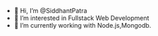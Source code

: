 - 👋 Hi, I’m @SiddhantPatra
- 👀 I’m interested in Fullstack Web Development
- 🌱 I’m currently working with Node.js,Mongodb.


<!---
SiddhantPatra/SiddhantPatra is a ✨ special ✨ repository because its `README.md` (this file) appears on your GitHub profile.
You can click the Preview link to take a look at your changes.
--->
